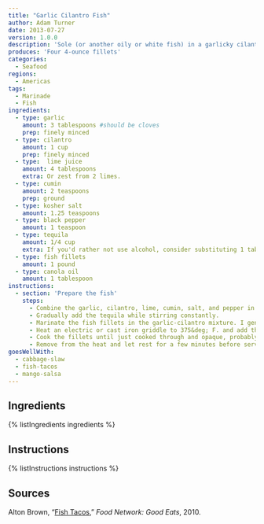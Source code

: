 ```yaml
---
title: "Garlic Cilantro Fish"
author: Adam Turner
date: 2013-07-27
version: 1.0.0
description: 'Sole (or another oily or white fish) in a garlicky cilantro marinade.'
produces: 'Four 4-ounce fillets'
categories:
  - Seafood
regions:
  - Americas
tags:
  - Marinade
  - Fish
ingredients:
  - type: garlic
    amount: 3 tablespoons #should be cloves
    prep: finely minced
  - type: cilantro
    amount: 1 cup
    prep: finely minced
  - type:  lime juice
    amount: 4 tablespoons
    extra: Or zest from 2 limes.
  - type: cumin
    amount: 2 teaspoons
    prep: ground
  - type: kosher salt
    amount: 1.25 teaspoons
  - type: black pepper
    amount: 1 teaspoon
  - type: tequila
    amount: 1/4 cup
    extra: If you'd rather not use alcohol, consider substituting 1 tablespoon of agave syrup.
  - type: fish fillets
    amount: 1 pound
  - type: canola oil
    amount: 1 tablespoon
instructions:
  - section: 'Prepare the fish'
    steps:
      - Combine the garlic, cilantro, lime, cumin, salt, and pepper in a medium bowl and mix well. (You could also do this in a food processor, but don't puree it.)
      - Gradually add the tequila while stirring constantly.
      - Marinate the fish fillets in the garlic-cilantro mixture. I generally use a high-sided pan like a casserole dish. (You could also marinate them in a 1-gallon resealable bag). Set aside at room temperature for 15 to 20 minutes.
      - Heat an electric or cast iron griddle to 375&deg; F. and add the oil.
      - Cook the fillets until just cooked through and opaque, probably 3 to 4 minutes per side.
      - Remove from the heat and let rest for a few minutes before serving.
goesWellWith:
  - cabbage-slaw
  - fish-tacos
  - mango-salsa
---
```


## Ingredients

{% listIngredients ingredients %}

## Instructions

{% listInstructions instructions %}

## Sources

Alton Brown, “[Fish Tacos](http://www.foodnetwork.com/recipes/alton-brown/fish-taco-recipe/index.html),” *Food Network: Good Eats*, 2010.
